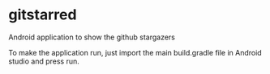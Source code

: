 # gitstarred
Android application to show the github stargazers

To make the application run, just import the main build.gradle file in Android studio and press run.